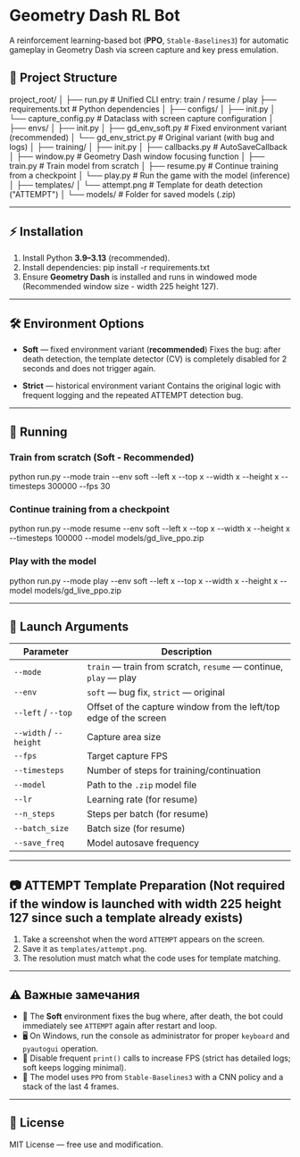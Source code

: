 # Geometry Dash RL Bot

A reinforcement learning-based bot (**PPO**, `Stable-Baselines3`) for automatic gameplay in Geometry Dash via screen capture and key press emulation.

## 📂 Project Structure

project_root/
│
├── run.py # Unified CLI entry: train / resume / play
├── requirements.txt # Python dependencies
│
├── configs/
│ ├── init.py
│ └── capture_config.py # Dataclass with screen capture configuration
│
├── envs/
│ ├── init.py
│ ├── gd_env_soft.py # Fixed environment variant (recommended)
│ └── gd_env_strict.py # Original variant (with bug and logs)
│
├── training/
│ ├── init.py
│ ├── callbacks.py # AutoSaveCallback
│ ├── window.py # Geometry Dash window focusing function
│ ├── train.py # Train model from scratch
│ ├── resume.py # Continue training from a checkpoint
│ └── play.py # Run the game with the model (inference)
│
├── templates/
│ └── attempt.png # Template for death detection ("ATTEMPT")
│
└── models/ # Folder for saved models (.zip)

---

## ⚡ Installation

1. Install Python **3.9–3.13** (recommended).
2. Install dependencies:
    pip install -r requirements.txt
3. Ensure **Geometry Dash** is installed and runs in windowed mode (Recommended window size - width 225 height 127).

---

## 🛠 Environment Options

- **Soft** — fixed environment variant (**recommended**)
    Fixes the bug: after death detection, the template detector (CV) is completely disabled for 2 seconds and does not trigger again.

- **Strict** — historical environment variant
    Contains the original logic with frequent logging and the repeated ATTEMPT detection bug.

---

## 🚀 Running

### Train from scratch (Soft - Recommended)

python run.py --mode train --env soft --left x --top x --width x --height x --timesteps 300000 --fps 30

### Continue training from a checkpoint

python run.py --mode resume --env soft --left x --top x --width x --height x --timesteps 100000 --model models/gd_live_ppo.zip

### Play with the model

python run.py --mode play --env soft --left x --top x --width x --height x --model models/gd_live_ppo.zip

---

## 📌 Launch Arguments

| Parameter            | Description |
|----------------------|----------|
| `--mode`             | `train` — train from scratch, `resume` — continue, `play` — play |
| `--env`              | `soft` — bug fix, `strict` — original |
| `--left` / `--top`   | Offset of the capture window from the left/top edge of the screen |
| `--width` / `--height` | Capture area size |
| `--fps`              | Target capture FPS |
| `--timesteps`        | Number of steps for training/continuation |
| `--model`            | Path to the `.zip` model file |
| `--lr`               | Learning rate (for resume) |
| `--n_steps`          | Steps per batch (for resume) |
| `--batch_size`       | Batch size (for resume) |
| `--save_freq`        | Model autosave frequency |

---

## 📷 ATTEMPT Template Preparation (Not required if the window is launched with width 225 height 127 since such a template already exists)

1. Take a screenshot when the word `ATTEMPT` appears on the screen.
2. Save it as  `templates/attempt.png`.
3. The resolution must match what the code uses for template matching.

---

## ⚠ Важные замечания

- 📌 The **Soft** environment fixes the bug where, after death, the bot could immediately see `ATTEMPT` again after restart and loop.
- 🖥 On Windows, run the console as administrator for proper `keyboard` and `pyautogui` operation.
- 🎯 Disable frequent `print()` calls to increase FPS (strict has detailed logs; soft keeps logging minimal).
- 🧠 The model uses `PPO` from `Stable-Baselines3` with a CNN policy and a stack of the last 4 frames.

---

## 📜 License
MIT License — free use and modification.
